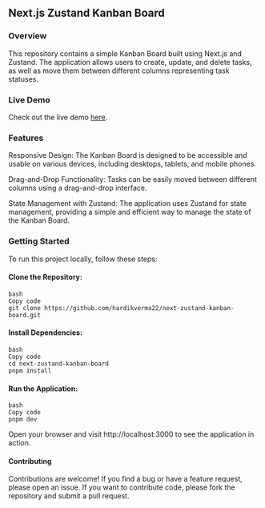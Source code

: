 ## Next.js Zustand Kanban Board

### Overview

This repository contains a simple Kanban Board built using Next.js and Zustand. The application allows users to create, update, and delete tasks, as well as move them between different columns representing task statuses.

### Live Demo

Check out the live demo [here](https://next-zustand-kanban-board-hardiks-projects-fd3e0599.vercel.app/).

### Features

Responsive Design: The Kanban Board is designed to be accessible and usable on various devices, including desktops, tablets, and mobile phones.

Drag-and-Drop Functionality: Tasks can be easily moved between different columns using a drag-and-drop interface.

State Management with Zustand: The application uses Zustand for state management, providing a simple and efficient way to manage the state of the Kanban Board.

### Getting Started

To run this project locally, follow these steps:

#### Clone the Repository:

```
bash
Copy code
git clone https://github.com/hardikverma22/next-zustand-kanban-board.git
```

#### Install Dependencies:

```
bash
Copy code
cd next-zustand-kanban-board
pnpm install
```

#### Run the Application:

```
bash
Copy code
pnpm dev
```

Open your browser and visit http://localhost:3000 to see the application in action.

#### Contributing

Contributions are welcome! If you find a bug or have a feature request, please open an issue. If you want to contribute code, please fork the repository and submit a pull request.
